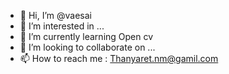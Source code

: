 - 👋 Hi, I’m @vaesai
- 👀 I’m interested in ...
- 🌱 I’m currently learning Open cv
- 💞️ I’m looking to collaborate on ...
- 📫 How to reach me : Thanyaret.nm@gamil.com

<!---
vaesai/vaesai is a ✨ special ✨ repository because its `README.md` (this file) appears on your GitHub profile.
You can click the Preview link to take a look at your changes.
--->
